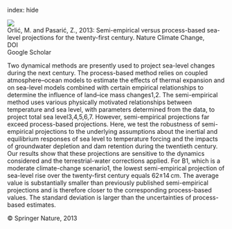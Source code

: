index: hide

<div class="Citation">
    <div class="Citation-thumb CitationThumb-linked"  data-href="https://doi.org/10.1038/nclimate1877">
      <img src="https://static.claimspace.cloud/climate-study-static/refs/thumbs/13/Orli_and_Pasari_2013-thumb.png" />
    </div>

  <div class="Citation-body">
    <div class="Citation-text">Orlić, M. and Pasarić, Z., 2013: Semi-empirical versus process-based sea-level projections for the twenty-first century. <span class="Article-journal">Nature Climate Change, </span><span class="Article-volume"></span></div>
    <div class="Citation-links">
      <div class="CitationLink" data-href="https://doi.org/10.1038/nclimate1877">
        <div class="CitationLink-icon CitationLink-Doi"></div>
        <div class="CitationLink-text">DOI</div>
      </div>
      <div class="CitationLink" data-href="https://scholar.google.com/scholar?q=10.1038/nclimate1877">
        <div class="CitationLink-icon CitationLink-Scholar"></div>
        <div class="CitationLink-text">Google Scholar</div>
      </div>
    </div>
  </div>
</div>

Two dynamical methods are presently used to project sea-level changes during the next century. The process-based method relies on coupled atmosphere–ocean models to estimate the effects of thermal expansion and on sea-level models combined with certain empirical relationships to determine the influence of land–ice mass changes1,2. The semi-empirical method uses various physically motivated relationships between temperature and sea level, with parameters determined from the data, to project total sea level3,4,5,6,7. However, semi-empirical projections far exceed process-based projections. Here, we test the robustness of semi-empirical projections to the underlying assumptions about the inertial and equilibrium responses of sea level to temperature forcing and the impacts of groundwater depletion and dam retention during the twentieth century. Our results show that these projections are sensitive to the dynamics considered and the terrestrial-water corrections applied. For B1, which is a moderate climate-change scenario1, the lowest semi-empirical projection of sea-level rise over the twenty-first century equals 62±14 cm. The average value is substantially smaller than previously published semi-empirical projections and is therefore closer to the corresponding process-based values. The standard deviation is larger than the uncertainties of process-based estimates.

<div class="Citation-copy">
&copy; Springer Nature, 2013
</div>